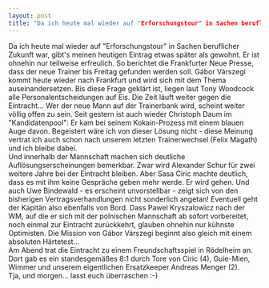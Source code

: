 ```yaml
---
layout: post
title: "Da ich heute mal wieder auf "Erforschungstour" in Sachen beruflicher Zukunft war, gibt's meinen heutigen Eintrag etwas später als gewohnt."
---
```


Da ich heute mal wieder auf "Erforschungstour" in Sachen beruflicher Zukunft war, gibt's meinen heutigen Eintrag etwas später als gewohnt. Er ist ohnehin nur teilweise erfreulich. So berichtet die Frankfurter Neue Presse, dass der neue Trainer bis Freitag gefunden werden soll. Gábor Várszegi kommt heute wieder nach Frankfurt und wird sich mit dem Thema auseinandersetzen. Bis diese Frage geklärt ist, liegen laut Tony Woodcock alle Personalentscheidungen auf Eis. Die Zeit läuft weiter gegen die Eintracht... Wer der neue Mann auf der Trainerbank wird, scheint weiter völlig offen zu sein. Seit gestern ist auch wieder Christoph Daum im "Kandidatenpool": Er kam bei seinem Kokain-Prozess mit einem blauen Auge davon. Begeistert wäre ich von dieser Lösung nicht - diese Meinung vertrat ich auch schon nach unserem letzten Trainerwechsel (Felix Magath) und ich bleibe dabei.  
Und innerhalb der Mannschaft machen sich deutliche Auflösungserscheinungen bemerkbar. Zwar wird Alexander Schur für zwei weitere Jahre bei der Eintracht bleiben. Aber Sasa Ciric machte deutlich, dass es mit ihm keine Gespräche geben mehr werde. Er wird gehen. Und auch Uwe Bindewald - es erscheint unvorstellbar - zeigt sich von den bisherigen Vertragsverhandlungen nicht sonderlich angetan! Eventuell geht der Kapitän also ebenfalls von Bord. Dass Pawel Kryszalowicz nach der WM, auf die er sich mit der polnischen Mannschaft ab sofort vorbereitet, noch einmal zur Eintracht zurückkehrt, glauben ohnehin nur kühnste Optimisten. Die Mission von Gábor Várszegi beginnt also gleich mit einem absoluten Härtetest...  
Am Abend trat die Eintracht zu einem Freundschaftsspiel in Rödelheim an. Dort gab es ein standesgemäßes 8:1 durch Tore von Ciric (4), Guie-Mien, Wimmer und unserem eigentlichen Ersatzkeeper Andreas Menger (2).  
Tja, und morgen... lasst euch überraschen :-)
